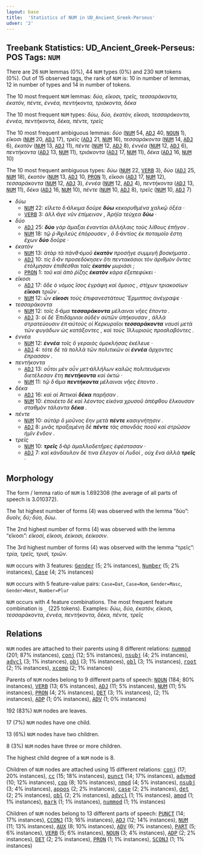 ```yaml
---
layout: base
title:  'Statistics of NUM in UD_Ancient_Greek-Perseus'
udver: '2'
---
```


## Treebank Statistics: UD_Ancient_Greek-Perseus: POS Tags: `NUM`

There are 26 `NUM` lemmas (0%), 44 `NUM` types (0%) and 230 `NUM` tokens (0%).
Out of 15 observed tags, the rank of `NUM` is: 10 in number of lemmas, 12 in number of types and 14 in number of tokens.

The 10 most frequent `NUM` lemmas: <em>δύο, εἴκοσι, τρεῖς, τεσσαράκοντα, ἑκατόν, πέντε, ἐννέα, πεντήκοντα, τριάκοντα, δέκα</em>

The 10 most frequent `NUM` types:  <em>δύω, δύο, ἑκατὸν, εἴκοσι, τεσσαράκοντα, ἐννέα, πεντήκοντα, δέκα, πέντε, τρεῖς</em>

The 10 most frequent ambiguous lemmas: <em>δύο</em> (<tt><a href="grc_perseus-pos-NUM.html">NUM</a></tt> 54, <tt><a href="grc_perseus-pos-ADJ.html">ADJ</a></tt> 40, <tt><a href="grc_perseus-pos-NOUN.html">NOUN</a></tt> 1), <em>εἴκοσι</em> (<tt><a href="grc_perseus-pos-NUM.html">NUM</a></tt> 20, <tt><a href="grc_perseus-pos-ADJ.html">ADJ</a></tt> 17), <em>τρεῖς</em> (<tt><a href="grc_perseus-pos-ADJ.html">ADJ</a></tt> 21, <tt><a href="grc_perseus-pos-NUM.html">NUM</a></tt> 16), <em>τεσσαράκοντα</em> (<tt><a href="grc_perseus-pos-NUM.html">NUM</a></tt> 14, <tt><a href="grc_perseus-pos-ADJ.html">ADJ</a></tt> 6), <em>ἑκατόν</em> (<tt><a href="grc_perseus-pos-NUM.html">NUM</a></tt> 13, <tt><a href="grc_perseus-pos-ADJ.html">ADJ</a></tt> 11), <em>πέντε</em> (<tt><a href="grc_perseus-pos-NUM.html">NUM</a></tt> 12, <tt><a href="grc_perseus-pos-ADJ.html">ADJ</a></tt> 8), <em>ἐννέα</em> (<tt><a href="grc_perseus-pos-NUM.html">NUM</a></tt> 12, <tt><a href="grc_perseus-pos-ADJ.html">ADJ</a></tt> 6), <em>πεντήκοντα</em> (<tt><a href="grc_perseus-pos-ADJ.html">ADJ</a></tt> 13, <tt><a href="grc_perseus-pos-NUM.html">NUM</a></tt> 11), <em>τριάκοντα</em> (<tt><a href="grc_perseus-pos-ADJ.html">ADJ</a></tt> 17, <tt><a href="grc_perseus-pos-NUM.html">NUM</a></tt> 11), <em>δέκα</em> (<tt><a href="grc_perseus-pos-ADJ.html">ADJ</a></tt> 16, <tt><a href="grc_perseus-pos-NUM.html">NUM</a></tt> 10)

The 10 most frequent ambiguous types:  <em>δύω</em> (<tt><a href="grc_perseus-pos-NUM.html">NUM</a></tt> 22, <tt><a href="grc_perseus-pos-VERB.html">VERB</a></tt> 3), <em>δύο</em> (<tt><a href="grc_perseus-pos-ADJ.html">ADJ</a></tt> 25, <tt><a href="grc_perseus-pos-NUM.html">NUM</a></tt> 18), <em>ἑκατὸν</em> (<tt><a href="grc_perseus-pos-NUM.html">NUM</a></tt> 13, <tt><a href="grc_perseus-pos-ADJ.html">ADJ</a></tt> 10, <tt><a href="grc_perseus-pos-PRON.html">PRON</a></tt> 1), <em>εἴκοσι</em> (<tt><a href="grc_perseus-pos-ADJ.html">ADJ</a></tt> 17, <tt><a href="grc_perseus-pos-NUM.html">NUM</a></tt> 12), <em>τεσσαράκοντα</em> (<tt><a href="grc_perseus-pos-NUM.html">NUM</a></tt> 12, <tt><a href="grc_perseus-pos-ADJ.html">ADJ</a></tt> 3), <em>ἐννέα</em> (<tt><a href="grc_perseus-pos-NUM.html">NUM</a></tt> 12, <tt><a href="grc_perseus-pos-ADJ.html">ADJ</a></tt> 4), <em>πεντήκοντα</em> (<tt><a href="grc_perseus-pos-ADJ.html">ADJ</a></tt> 13, <tt><a href="grc_perseus-pos-NUM.html">NUM</a></tt> 11), <em>δέκα</em> (<tt><a href="grc_perseus-pos-ADJ.html">ADJ</a></tt> 16, <tt><a href="grc_perseus-pos-NUM.html">NUM</a></tt> 10), <em>πέντε</em> (<tt><a href="grc_perseus-pos-NUM.html">NUM</a></tt> 10, <tt><a href="grc_perseus-pos-ADJ.html">ADJ</a></tt> 8), <em>τρεῖς</em> (<tt><a href="grc_perseus-pos-NUM.html">NUM</a></tt> 10, <tt><a href="grc_perseus-pos-ADJ.html">ADJ</a></tt> 7)


* <em>δύω</em>
  * <tt><a href="grc_perseus-pos-NUM.html">NUM</a></tt> 22: <em>εἵλετο δ̓ ἄλκιμα δοῦρε <b>δύω</b> κεκορυθμένα χαλκῷ ὀξέα ·</em>
  * <tt><a href="grc_perseus-pos-VERB.html">VERB</a></tt> 3: <em>ἀλλ̓ ἄγε νῦν ἐπίμεινον , Ἀρήϊα τεύχεα <b>δύω</b> ·</em>
* <em>δύο</em>
  * <tt><a href="grc_perseus-pos-ADJ.html">ADJ</a></tt> 25: <em><b>δύο</b> γὰρ ἅμαξαι ἐναντίαι ἀλλήλαις τοὺς λίθους ἐπῆγον .</em>
  * <tt><a href="grc_perseus-pos-NUM.html">NUM</a></tt> 18: <em>τῷ ῥ̓ Ἀχιλεὺς ἐπόρουσεν , ὃ δ̓ ἀντίος ἐκ ποταμοῖο ἔστη ἔχων <b>δύο</b> δοῦρε ·</em>
* <em>ἑκατὸν</em>
  * <tt><a href="grc_perseus-pos-NUM.html">NUM</a></tt> 13: <em>ἀτὰρ τὰ πάνθ̓ ὁμοῦ <b>ἑκατὸν</b> προσῆγε συμμιγῆ βοσκήματα .</em>
  * <tt><a href="grc_perseus-pos-ADJ.html">ADJ</a></tt> 10: <em>τίς δ̓ ἂν προσεδόκησεν ὅτι πεντακόσιοι τὸν ἀριθμὸν ὄντες ἐτόλμησαν ἐπιθέσθαι ταῖς <b>ἑκατὸν</b> μυριάσι ;</em>
  * <tt><a href="grc_perseus-pos-PRON.html">PRON</a></tt> 1: <em>τοῦ καὶ ἀπὸ ῥίζης <b>ἑκατὸν</b> κάρα ἐξεπεφύκει ·</em>
* <em>εἴκοσι</em>
  * <tt><a href="grc_perseus-pos-ADJ.html">ADJ</a></tt> 17: <em>ὅδε ὁ νόμος ἴσος ἐγράφη καὶ ὅμοιος , στίχων τριακοσίων <b>εἴκοσι</b> τριῶν .</em>
  * <tt><a href="grc_perseus-pos-NUM.html">NUM</a></tt> 12: <em>ὧν <b>εἴκοσι</b> τοὺς ἐπιφανεστάτους Ἕρμιππος ἀνέγραψε ·</em>
* <em>τεσσαράκοντα</em>
  * <tt><a href="grc_perseus-pos-NUM.html">NUM</a></tt> 12: <em>τοῖς δ̓ ἅμα <b>τεσσαράκοντα</b> μέλαιναι νῆες ἕποντο .</em>
  * <tt><a href="grc_perseus-pos-ADJ.html">ADJ</a></tt> 3: <em>οἱ δὲ Ἐπιδάμνιοι οὐδὲν αὐτῶν ὑπήκουσαν , ἀλλὰ στρατεύουσιν ἐπ̓ αὐτοὺς οἱ Κερκυραῖοι <b>τεσσαράκοντα</b> ναυσὶ μετὰ τῶν φυγάδων ὡς κατάξοντες , καὶ τοὺς Ἰλλυριοὺς προσλαβόντες .</em>
* <em>ἐννέα</em>
  * <tt><a href="grc_perseus-pos-NUM.html">NUM</a></tt> 12: <em><b>ἐννέα</b> τοῖς ὃ γεραιὸς ὁμοκλήσας ἐκέλευε ·</em>
  * <tt><a href="grc_perseus-pos-ADJ.html">ADJ</a></tt> 4: <em>τότε δὲ τὰ πολλὰ τῶν πολιτικῶν οἱ <b>ἐννέα</b> ἄρχοντες ἔπρασσον .</em>
* <em>πεντήκοντα</em>
  * <tt><a href="grc_perseus-pos-ADJ.html">ADJ</a></tt> 13: <em>οὗτοι μὲν οὖν μετ̓ ἀλλήλων καλῶς πολιτευόμενοι διετέλεσαν ἔτη <b>πεντήκοντα</b> καὶ ὀκτώ ·</em>
  * <tt><a href="grc_perseus-pos-NUM.html">NUM</a></tt> 11: <em>τῷ δ̓ ἅμα <b>πεντήκοντα</b> μέλαιναι νῆες ἕποντο .</em>
* <em>δέκα</em>
  * <tt><a href="grc_perseus-pos-ADJ.html">ADJ</a></tt> 16: <em>καὶ αἱ Ἀττικαὶ <b>δέκα</b> παρῆσαν .</em>
  * <tt><a href="grc_perseus-pos-NUM.html">NUM</a></tt> 10: <em>ἐποιέετο δὲ καὶ λέοντος εἰκόνα χρυσοῦ ἀπέφθου ἕλκουσαν σταθμὸν τάλαντα <b>δέκα</b> .</em>
* <em>πέντε</em>
  * <tt><a href="grc_perseus-pos-NUM.html">NUM</a></tt> 10: <em>αὐτὰρ ὃ μοῦνος ἔην μετὰ <b>πέντε</b> κασιγνήτῃσιν .</em>
  * <tt><a href="grc_perseus-pos-ADJ.html">ADJ</a></tt> 8: <em>μνᾶς πραξαμένη δὲ <b>πέντε</b> τὰς σπονδὰς ποοῦ καὶ στρῶσον ἡμῖν ἔνδον .</em>
* <em>τρεῖς</em>
  * <tt><a href="grc_perseus-pos-NUM.html">NUM</a></tt> 10: <em><b>τρεῖς</b> δ̓ ἄῤ ἀμαλλοδετῆρες ἐφέστασαν ·</em>
  * <tt><a href="grc_perseus-pos-ADJ.html">ADJ</a></tt> 7: <em>καὶ κάνδαυλον δέ τινα ἔλεγον οἱ Λυδοί , οὐχ ἕνα ἀλλὰ <b>τρεῖς</b> ·</em>

## Morphology

The form / lemma ratio of `NUM` is 1.692308 (the average of all parts of speech is 3.010372).

The 1st highest number of forms (4) was observed with the lemma “δύο”: <em>δυοῖν, δύ̓, δύο, δύω</em>.

The 2nd highest number of forms (4) was observed with the lemma “εἴκοσι”: <em>εἴκοσί, εἴκοσι, ἐείκοσι, ἐείκοσιν</em>.

The 3rd highest number of forms (4) was observed with the lemma “τρεῖς”: <em>τρία, τρεῖς, τρισὶ, τριῶν</em>.

`NUM` occurs with 3 features: <tt><a href="grc_perseus-feat-Gender.html">Gender</a></tt> (5; 2% instances), <tt><a href="grc_perseus-feat-Number.html">Number</a></tt> (5; 2% instances), <tt><a href="grc_perseus-feat-Case.html">Case</a></tt> (4; 2% instances)

`NUM` occurs with 5 feature-value pairs: `Case=Dat`, `Case=Nom`, `Gender=Masc`, `Gender=Neut`, `Number=Plur`

`NUM` occurs with 4 feature combinations.
The most frequent feature combination is `_` (225 tokens).
Examples: <em>δύω, δύο, ἑκατὸν, εἴκοσι, τεσσαράκοντα, ἐννέα, πεντήκοντα, δέκα, πέντε, τρεῖς</em>


## Relations

`NUM` nodes are attached to their parents using 8 different relations: <tt><a href="grc_perseus-dep-nummod.html">nummod</a></tt> (201; 87% instances), <tt><a href="grc_perseus-dep-conj.html">conj</a></tt> (12; 5% instances), <tt><a href="grc_perseus-dep-nsubj.html">nsubj</a></tt> (4; 2% instances), <tt><a href="grc_perseus-dep-advcl.html">advcl</a></tt> (3; 1% instances), <tt><a href="grc_perseus-dep-obj.html">obj</a></tt> (3; 1% instances), <tt><a href="grc_perseus-dep-obl.html">obl</a></tt> (3; 1% instances), <tt><a href="grc_perseus-dep-root.html">root</a></tt> (2; 1% instances), <tt><a href="grc_perseus-dep-xcomp.html">xcomp</a></tt> (2; 1% instances)

Parents of `NUM` nodes belong to 9 different parts of speech: <tt><a href="grc_perseus-pos-NOUN.html">NOUN</a></tt> (184; 80% instances), <tt><a href="grc_perseus-pos-VERB.html">VERB</a></tt> (13; 6% instances), <tt><a href="grc_perseus-pos-ADJ.html">ADJ</a></tt> (11; 5% instances), <tt><a href="grc_perseus-pos-NUM.html">NUM</a></tt> (11; 5% instances), <tt><a href="grc_perseus-pos-PRON.html">PRON</a></tt> (4; 2% instances), <tt><a href="grc_perseus-pos-DET.html">DET</a></tt> (3; 1% instances),  (2; 1% instances), <tt><a href="grc_perseus-pos-ADP.html">ADP</a></tt> (1; 0% instances), <tt><a href="grc_perseus-pos-ADV.html">ADV</a></tt> (1; 0% instances)

192 (83%) `NUM` nodes are leaves.

17 (7%) `NUM` nodes have one child.

13 (6%) `NUM` nodes have two children.

8 (3%) `NUM` nodes have three or more children.

The highest child degree of a `NUM` node is 8.

Children of `NUM` nodes are attached using 15 different relations: <tt><a href="grc_perseus-dep-conj.html">conj</a></tt> (17; 20% instances), <tt><a href="grc_perseus-dep-cc.html">cc</a></tt> (15; 18% instances), <tt><a href="grc_perseus-dep-punct.html">punct</a></tt> (14; 17% instances), <tt><a href="grc_perseus-dep-advmod.html">advmod</a></tt> (10; 12% instances), <tt><a href="grc_perseus-dep-cop.html">cop</a></tt> (8; 10% instances), <tt><a href="grc_perseus-dep-nmod.html">nmod</a></tt> (4; 5% instances), <tt><a href="grc_perseus-dep-nsubj.html">nsubj</a></tt> (3; 4% instances), <tt><a href="grc_perseus-dep-appos.html">appos</a></tt> (2; 2% instances), <tt><a href="grc_perseus-dep-case.html">case</a></tt> (2; 2% instances), <tt><a href="grc_perseus-dep-det.html">det</a></tt> (2; 2% instances), <tt><a href="grc_perseus-dep-obl.html">obl</a></tt> (2; 2% instances), <tt><a href="grc_perseus-dep-advcl.html">advcl</a></tt> (1; 1% instances), <tt><a href="grc_perseus-dep-amod.html">amod</a></tt> (1; 1% instances), <tt><a href="grc_perseus-dep-mark.html">mark</a></tt> (1; 1% instances), <tt><a href="grc_perseus-dep-nummod.html">nummod</a></tt> (1; 1% instances)

Children of `NUM` nodes belong to 13 different parts of speech: <tt><a href="grc_perseus-pos-PUNCT.html">PUNCT</a></tt> (14; 17% instances), <tt><a href="grc_perseus-pos-CCONJ.html">CCONJ</a></tt> (13; 16% instances), <tt><a href="grc_perseus-pos-ADJ.html">ADJ</a></tt> (12; 14% instances), <tt><a href="grc_perseus-pos-NUM.html">NUM</a></tt> (11; 13% instances), <tt><a href="grc_perseus-pos-AUX.html">AUX</a></tt> (8; 10% instances), <tt><a href="grc_perseus-pos-ADV.html">ADV</a></tt> (6; 7% instances), <tt><a href="grc_perseus-pos-PART.html">PART</a></tt> (5; 6% instances), <tt><a href="grc_perseus-pos-VERB.html">VERB</a></tt> (5; 6% instances), <tt><a href="grc_perseus-pos-NOUN.html">NOUN</a></tt> (3; 4% instances), <tt><a href="grc_perseus-pos-ADP.html">ADP</a></tt> (2; 2% instances), <tt><a href="grc_perseus-pos-DET.html">DET</a></tt> (2; 2% instances), <tt><a href="grc_perseus-pos-PRON.html">PRON</a></tt> (1; 1% instances), <tt><a href="grc_perseus-pos-SCONJ.html">SCONJ</a></tt> (1; 1% instances)


